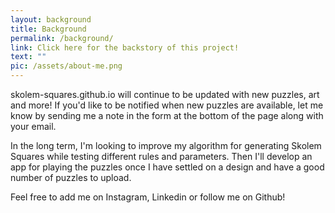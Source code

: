 ```yaml
---
layout: background
title: Background
permalink: /background/
link: Click here for the backstory of this project!
text: ""
pic: /assets/about-me.png
---
```

skolem-squares.github.io will continue to be updated with new puzzles, art and more! If you'd like to be notified when new puzzles are available, let me know by sending me a note in the form at the bottom of the page along with your email.

In the long term, I'm looking to improve my algorithm for generating Skolem Squares while testing different rules and parameters. Then I'll develop an app for playing the puzzles once I have settled on a design and have a good number of puzzles to upload. 

Feel free to add me on Instagram, Linkedin or follow me on Github!
